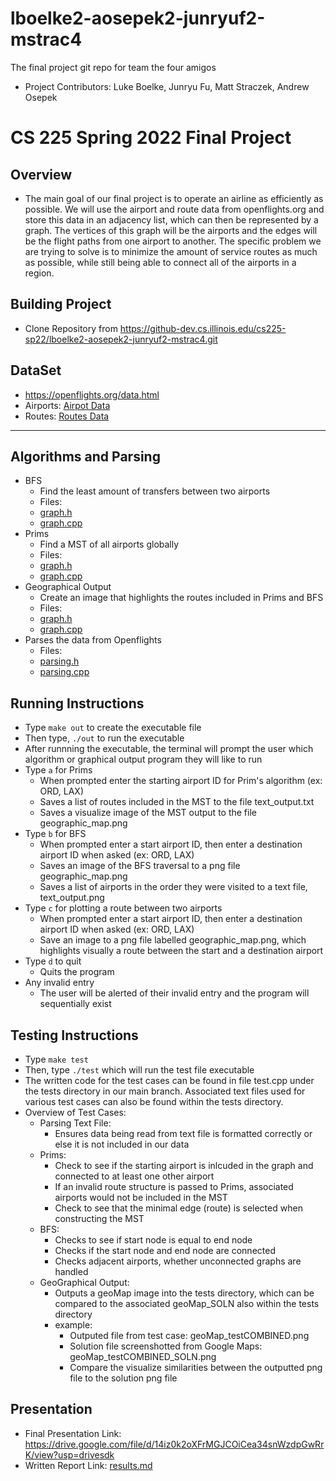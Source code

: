 # lboelke2-aosepek2-junryuf2-mstrac4
The final project git repo for team the four amigos
- Project Contributors: Luke Boelke, Junryu Fu, Matt Straczek, Andrew Osepek
# CS 225 Spring 2022 Final Project
## Overview
- The main goal of our final project is to operate an airline as efficiently as possible. We will use the airport and route data from openflights.org and store this data in an adjacency list, which can then be represented by a graph. The vertices of this graph will be the airports and the edges will be the flight paths from one airport to another. The specific problem we are trying to solve is to minimize the amount of service routes as much as possible, while still being able to connect all of the airports in a region.
## Building Project
- Clone Repository from https://github-dev.cs.illinois.edu/cs225-sp22/lboelke2-aosepek2-junryuf2-mstrac4.git
## DataSet 
- https://openflights.org/data.html
- Airports: [Airpot Data](airports.txt)
- Routes: [Routes Data](routes.txt)
- - - -
## Algorithms and Parsing
- BFS
    - Find the least amount of transfers between two airports
    - Files:
    - [graph.h](graph.h)
    - [graph.cpp](graph.cpp)
- Prims
    - Find a MST of all airports globally
    - Files:
    - [graph.h](graph.h)
    - [graph.cpp](graph.cpp)
- Geographical Output
    - Create an image that highlights the routes included in Prims and BFS
    - Files:
    - [graph.h](graph.h)
    - [graph.cpp](graph.cpp)
- Parses the data from Openflights
    - Files:
    - [parsing.h](parsing.h)
    - [parsing.cpp](parsing.cpp)
## Running Instructions
- Type `make out` to create the executable file 
- Then type, `./out` to run the executable 
- After runnning the executable, the terminal will prompt the user which algorithm or graphical output program they will like to run
- Type `a` for Prims
    - When prompted enter the starting airport ID for Prim's algorithm (ex: ORD, LAX)
    - Saves a list of routes included in the MST to the file text_output.txt 
    - Saves a visualize image of the MST output to the file geographic_map.png
- Type `b` for BFS
    - When prompted enter a start airport ID, then enter a destination airport ID when asked (ex: ORD, LAX) 
    - Saves an image of the BFS traversal to a png file geographic_map.png
    - Saves a list of airports in the order they were visited to a text file, text_output.png 
- Type `c` for plotting a route between two airports
    - When prompted enter a start airport ID, then enter a destination airport ID when asked (ex: ORD, LAX)
    - Save an image to a png file labelled geographic_map.png, which highlights visually a route between the start and a destination airport
- Type `d` to quit
    - Quits the program 
- Any invalid entry
    - The user will be alerted of their invalid entry and the program will sequentially exist

## Testing Instructions
- Type `make test` 
- Then, type `./test` which will run the test file executable 
- The written code for the test cases can be found in file test.cpp under the tests directory in our main branch. Associated text files used for various test cases can also be found within the tests directory. 
- Overview of Test Cases:
    - Parsing Text File:
        - Ensures data being read from text file is formatted correctly or else it is not included in our data
    - Prims:
        - Check to see if the starting airport is inlcuded in the graph and connected to at least one other airport
        - If an invalid route structure is passed to Prims, associated airports would not be included in the MST
        - Check to see that the minimal edge (route) is selected when constructing the MST
    - BFS:
        - Checks to see if start node is equal to end node
        - Checks if the start node and end node are connected 
        - Checks adjacent airports, whether unconnected graphs are handled
    - GeoGraphical Output:
        - Outputs a geoMap image into the tests directory, which can be compared to the associated geoMap_SOLN also within the tests directory
        - example:
            - Outputed file from test case: geoMap_testCOMBINED.png 
            - Solution file screenshotted from Google Maps: geoMap_testCOMBINED_SOLN.png
            - Compare the visualize similarities between the outputted png file to the solution png file
## Presentation
- Final Presentation Link: https://drive.google.com/file/d/14iz0k2oXFrMGJCOiCea34snWzdpGwRrK/view?usp=drivesdk
- Written Report Link: [results.md](results.md)
